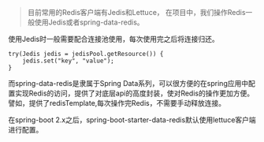 > 目前常用的Redis客户端有Jedis和Lettuce，
> 在项目中，我们操作Redis一般使用Jedis或者spring-data-redis。
  
使用Jedis时一般需要配合连接池使用，每次使用完之后将连接归还。  
	
	try(Jedis jedis = jedisPool.getResource()) {
		jedis.set("key", "value");
	}

而spring-data-redis是隶属于Spring Data系列，可以很方便的在spring应用中配置实现Redis的访问，提供了对底层api的高度封装，使对Redis的操作更加方便。譬如，提供了redisTemplate,每次操作完Redis，不需要手动释放连接。  

在spring-boot 2.x之后，spring-boot-starter-data-redis默认使用lettuce客户端进行配置。